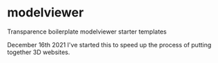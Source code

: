 # modelviewer
 Transparence boilerplate modelviewer starter templates

December 16th 2021
I've started this to speed up the process of putting together 3D websites.
